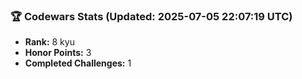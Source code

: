 ### 🏆 Codewars Stats (Updated: 2025-07-05 22:07:19 UTC)

- **Rank:** 8 kyu
- **Honor Points:** 3
- **Completed Challenges:** 1
